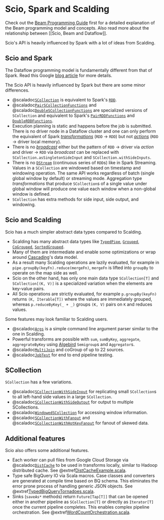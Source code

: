 # Scio, Spark and Scalding

Check out the [Beam Programming Guide](https://beam.apache.org/documentation/programming-guide/) first for a detailed explanation of the Beam programming model and concepts. Also read more about the relationship between [[Scio, Beam and Dataflow]].

Scio's API is heavily influenced by Spark with a lot of ideas from Scalding.

## Scio and Spark

The Dataflow programming model is fundamentally different from that of Spark. Read this Google [blog article](https://cloud.google.com/dataflow/blog/dataflow-beam-and-spark-comparison) for more details.

The Scio API is heavily influenced by Spark but there are some minor differences.

- @scaladoc[`SCollection`](com.spotify.scio.values.SCollection) is equivalent to Spark's [`RDD`](https://spark.apache.org/docs/latest/api/scala/index.html#org.apache.spark.rdd.RDD).
- @scaladoc[`PairSCollectionFunctions`](com.spotify.scio.values.PairSCollectionFunctions) and @scaladoc[`DoubleSCollectionFunctions`](com.spotify.scio.values.DoubleSCollectionFunctions) are specialized versions of `SCollection` and equivalent to Spark's [`PairRDDFunctions`](https://spark.apache.org/docs/latest/api/scala/index.html#org.apache.spark.rdd.PairRDDFunctions) and [`DoubleRDDFunctions`](https://spark.apache.org/docs/latest/api/scala/index.html#org.apache.spark.rdd.DoubleRDDFunctions).
- Execution planning is static and happens before the job is submitted. There is no driver node in a Dataflow cluster and one can only perform the equivalent of Spark [_transformations_](http://spark.apache.org/docs/latest/programming-guide.html#transformations) (`RDD` &rarr; `RDD`) but not [_actions_](http://spark.apache.org/docs/latest/programming-guide.html#actions) (`RDD` &rarr; driver local memory).
- There is no [_broadcast_](http://spark.apache.org/docs/latest/programming-guide.html#broadcast-variables) either but the pattern of `RDD` &rarr; driver via _action_ and driver &rarr; `RDD` via _broadcast_ can be replaced with `SCollection.asSingletonSideInput` and `SCollection.withSideInputs`.
- There is no [`DStream`](https://spark.apache.org/docs/latest/streaming-programming-guide.html#discretized-streams-dstreams) (continuous series of `RDD`s) like in Spark Streaming. Values in a `SCollection` are windowed based on timestamp and windowing operation. The same API works regardless of batch (single global window by default) or streaming mode. Aggregation type _transformations_ that produce `SCollection`s of a single value under global window will produce one value each window when a non-global window is defined.
- `SCollection` has extra methods for side input, side output, and windowing.

## Scio and Scalding

Scio has a much simpler abstract data types compared to Scalding.

- Scalding has many abstract data types like [`TypedPipe`](https://twitter.github.io/scalding/api/#com.twitter.scalding.typed.TypedPipe), [`Grouped`](https://twitter.github.io/scalding/api/index.html#com.twitter.scalding.typed.Grouped), [`CoGrouped`](https://twitter.github.io/scalding/api/index.html#com.twitter.scalding.typed.CoGrouped), [`SortedGrouped`](https://twitter.github.io/scalding/api/index.html#com.twitter.scalding.typed.SortedGrouped).
- Many of them are intermediate and enable some optimizations or wrap around [Cascading](http://www.cascading.org/)'s data model.
- As a result many Scalding operations are lazily evaluated, for example in `pipe.groupBy(keyFn).reduce(mergeFn)`, `mergeFn` is lifted into `groupBy` to operate on the map side as well.
- Scio on the other hand, has only one main data type `SCollection[T]` and `SCollection[(K, V)]` is a specialized variation when the elements are key-value pairs.
- All Scio operations are strictly evaluated, for example `p.groupBy(keyFn)` returns `(K, Iterable[T])` where the values are immediately grouped, whereas `p.reduceByKey(_ + _)` groups `(K, V)` pairs on `K` and reduces values.

Some features may look familiar to Scalding users.

- @scaladoc[`Args`](com.spotify.scio.Args) is a simple command line argument parser similar to the one in Scalding.
- Powerful transforms are possible with `sum`, `sumByKey`, `aggregate`, `aggregrateByKey` using [Algebird](https://github.com/twitter/algebird) `Semigroup`s and `Aggregator`s.
- @scaladoc[`MultiJoin`](com.spotify.scio.util.MultiJoin$) and coGroup of up to 22 sources.
- @scaladoc[`JobTest`](com.spotify.scio.testing.JobTest$) for end to end pipeline testing.

## SCollection

`SCollection` has a few variations.

- @scaladoc[`SCollectionWithSideInput`](com.spotify.scio.values.SCollectionWithSideInput) for replicating small `SCollection`s to all left-hand side values in a large `SCollection`.
- @scaladoc[`SCollectionWithSideOutput`](com.spotify.scio.values.SCollectionWithSideOutput) for output to multiple SCollections.
- @scaladoc[`WindowedSCollection`](com.spotify.scio.values.WindowedSCollection) for accessing window information.
- @scaladoc[`SCollectionWithFanout`](com.spotify.scio.values.SCollectionWithFanout) and @scaladoc[`SCollectionWithHotKeyFanout`](com.spotify.scio.values.SCollectionWithHotKeyFanout) for fanout of skewed data.

## Additional features

Scio also offers some additional features.

- Each worker can pull files from Google Cloud Storage via @scaladoc[`DistCache`](com.spotify.scio.values.DistCache) to be used in transforms locally, similar to Hadoop distributed cache. See @extref[DistCacheExample.scala](example:DistCacheExample).
- Type safe BigQuery IO via Scala macros. Case classes and converters are generated at compile time based on BQ schema. This eliminates the error prone process of handling generic JSON objects. See @extref[TypedBigQueryTornadoes.scala](example:TypedBigQueryTornadoes).
- Sinks (`saveAs*` methods) return `Future[Tap[T]]` that can be opened either in another pipeline as `SCollection[T]` or directly as `Iterator[T]` once the current pipeline completes. This enables complex pipeline orchestration. See @extref[WordCountOrchestration.scala](example:WordCountOrchestration).
